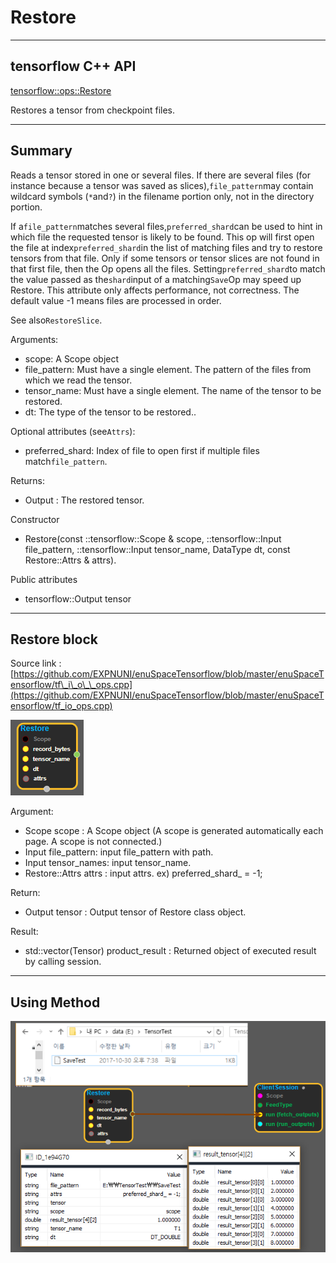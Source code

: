 # Restore

---

## tensorflow C++ API

[tensorflow::ops::Restore](https://www.tensorflow.org/api_docs/cc/class/tensorflow/ops/restore)

Restores a tensor from checkpoint files.

---

## Summary

Reads a tensor stored in one or several files. If there are several files \(for instance because a tensor was saved as slices\),`file_pattern`may contain wildcard symbols \(`*`and`?`\) in the filename portion only, not in the directory portion.

If a`file_pattern`matches several files,`preferred_shard`can be used to hint in which file the requested tensor is likely to be found. This op will first open the file at index`preferred_shard`in the list of matching files and try to restore tensors from that file. Only if some tensors or tensor slices are not found in that first file, then the Op opens all the files. Setting`preferred_shard`to match the value passed as the`shard`input of a matching`Save`Op may speed up Restore. This attribute only affects performance, not correctness. The default value -1 means files are processed in order.

See also`RestoreSlice`.

Arguments:

* scope: A Scope object
* file\_pattern: Must have a single element. The pattern of the files from which we read the tensor.
* tensor\_name: Must have a single element. The name of the tensor to be restored.
* dt: The type of the tensor to be restored..

Optional attributes \(see`Attrs`\):

* preferred\_shard: Index of file to open first if multiple files match`file_pattern`.

Returns:

* Output : The restored tensor.

Constructor

* Restore\(const ::tensorflow::Scope & scope, ::tensorflow::Input file\_pattern, ::tensorflow::Input tensor\_name, DataType dt, const Restore::Attrs & attrs\).

Public attributes

* tensorflow::Output tensor 

---

## Restore block

Source link : [https://github.com/EXPNUNI/enuSpaceTensorflow/blob/master/enuSpaceTensorflow/tf\_i\_o\_\_ops.cpp](https://github.com/EXPNUNI/enuSpaceTensorflow/blob/master/enuSpaceTensorflow/tf_io_ops.cpp)

![](/assets/io_Restore_Symbol.png)

Argument:

* Scope scope : A Scope object \(A scope is generated automatically each page. A scope is not connected.\)
* Input file\_pattern: input file\_pattern with path.
* Input tensor\_names: input tensor\_name.
* Restore::Attrs attrs : input attrs. ex\) preferred\_shard\_ = -1;

Return:

* Output  tensor : Output  tensor of Restore class object.  

Result:

* std::vector\(Tensor\) product\_result : Returned object of executed result by calling session.

---

## Using Method

![](/assets/io_Restore_Method.png)

